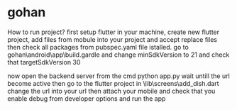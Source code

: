 # gohan
How to run project? 
first setup flutter in your machine, create new flutter project, add files from mobule into your project and accept replace files then check all packages from pubspec.yaml file istalled.
go to gohan\android\app\build.gardle and change minSdkVersion to 21 and check that targetSdkVersion 30

now open the backend server from the cmd python app.py 
wait untill the url become active then go to the flutter project in \lib\screens\add_dish.dart 
change the url into your url then attach your mobile and check that you enable debug from developer options and run the app 
